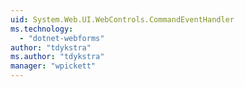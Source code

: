 ```yaml
---
uid: System.Web.UI.WebControls.CommandEventHandler
ms.technology: 
  - "dotnet-webforms"
author: "tdykstra"
ms.author: "tdykstra"
manager: "wpickett"
---
```

